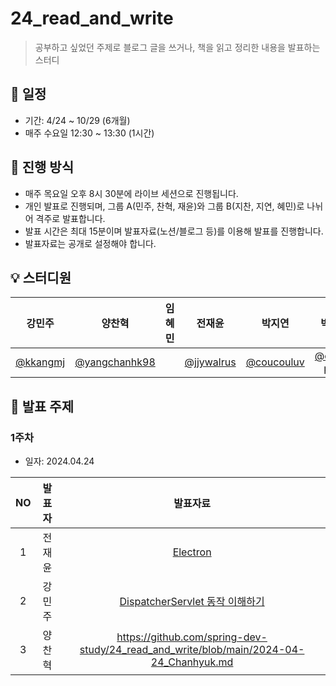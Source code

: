 # 24_read_and_write

> 공부하고 싶었던 주제로 블로그 글을 쓰거나, 책을 읽고 정리한 내용을 발표하는 스터디

## 📆 일정

- 기간: 4/24 ~ 10/29 (6개월)
- 매주 수요일 12:30 ~ 13:30 (1시간)

## 📑 진행 방식

- 매주 목요일 오후 8시 30분에 라이브 세션으로 진행됩니다.
- 개인 발표로 진행되며, 그룹 A(민주, 찬혁, 재윤)와 그룹 B(지찬, 지연, 혜민)로 나뉘어 격주로 발표합니다.
- 발표 시간은 최대 15분이며 발표자료(노션/블로그 등)를 이용해 발표를 진행합니다.
- 발표자료는 공개로 설정해야 합니다.

## 💡 스터디원

|                  강민주                   |                 양찬혁                  | 임혜민  |                전재윤                | 박지연  |                박지찬                 |
|:--------------------------------------:|:------------------------------------:|:----:|:---------------------------------:|:----:|:----------------------------------:|
| [@kkangmj](https://github.com/kkangmj) | [@yangchanhk98](https://github.com/yangchanhk98) | []() | [@jjywalrus](https://github.com/jjywalrus) | [@coucouluv](https://github.com/coucouluv)  | [@chan-park](https://github.com/chan-park) |

## 📌 발표 주제

### 1주차

- 일자: 2024.04.24

| NO | 발표자 | 발표자료 | 
|:--:|:--:|:----------:|
| 1  | 전재윤 | [Electron](https://jjywalrus.github.io/post%20formats/post-electron/) | 
|2| 강민주 | [DispatcherServlet 동작 이해하기](https://nettle-yellowhorn-6b9.notion.site/Dispatcher-Servlet-d83b96731fef497fb2f3118968509390?pvs=4) |
|3| 양찬혁 | https://github.com/spring-dev-study/24_read_and_write/blob/main/2024-04-24_Chanhyuk.md |


